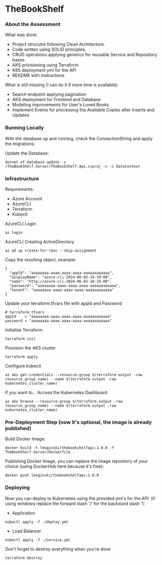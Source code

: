 # TheBookShelf

### About the Assessment
What was done:
* Project strucutre following Clean Architecture.
* Code written using SOLID principles.
* CRUD operations applying generics for reusable Service and Repository bases.
* AKS privisioning using Terraform
* K8S deployment yml for the API
* README with instructions

What is still missing (I can do it if more time is available):
* Search endpoint applying pagination
* AKS deployment for Frontend and Database
* Modeling improvements for User's Loved Books
* Implement Events for processing the Available Copies after Inserts and Updates

### Running Locally
With the database up and running, check the ConnectionString and apply the migrations:

Update the Database:
```
dotnet ef database update -s /TheBookShelf.Server/TheBookShelf.Api.csproj -v -c DataContext
```

### Infrastructure
Requirements:
* Azure Account
* AzureCLI
* Terraform
* Kubectl

AzureCLI Login
```
az login
```

AzureCLI Creating ActiveDirectory
```
az ad sp create-for-rbac --skip-assignment
```

Copy the resulting object, example:
```
{
  "appId": "aaaaaaaa-aaaa-aaaa-aaaa-aaaaaaaaaaaa",
  "displayName": "azure-cli-2024-06-02-18-19-00",
  "name": "http://azure-cli-2024-06-02-18-19-00",
  "password": "aaaaaaaa-aaaa-aaaa-aaaa-aaaaaaaaaaaa",
  "tenant": "aaaaaaaa-aaaa-aaaa-aaaa-aaaaaaaaaaaa"
}
```

Update your terraform.tfvars file with appId and Password
```
# terraform.tfvars
appId    = "aaaaaaaa-aaaa-aaaa-aaaa-aaaaaaaaaaaa"
password = "aaaaaaaa-aaaa-aaaa-aaaa-aaaaaaaaaaaa"
```

Initialize Terraform
```
terraform init
```

Provision the AKS cluster
```
terraform apply
```

Configure kubectl
```
az aks get-credentials --resource-group $(terraform output -raw resource_group_name) --name $(terraform output -raw kubernetes_cluster_name)
```

If you want to... Access the Kubernetes Dashboard
```
az aks browse --resource-group $(terraform output -raw resource_group_name) --name $(terraform output -raw kubernetes_cluster_name)
```

### Pre-Deployment Step (now it's optional, the image is already published)
Build Docker Image:
```
docker build -t leoginski/thebookshelfapi:1.0.0 -f TheBookShelf.Server/Dockerfile .
```

Publishing Docker Image, you can replace the image repository of your choice (using DockerHub here because it's free):
```
docker push leoginski/thebookshelfapi:1.0.0
```

### Deploying
Now you can deploy to Kubernetes using the provided yml's for the API:
(if using windows replace the forward slash '/' for the backward slash '\\'.
* Application
```
kubectl apply -f ./deploy.yml
```
* Load Balancer
```
kubectl apply -f ./service.yml
```

Don't forget to destroy everything when you're done
```
terraform destroy
```
